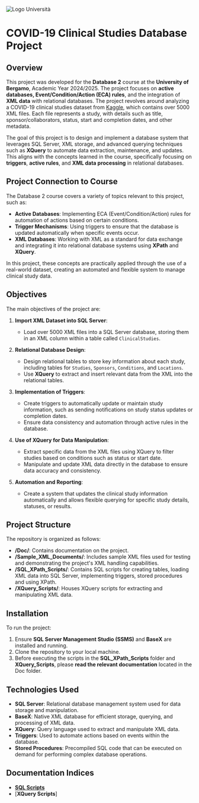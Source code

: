 ![Logo Università](https://www.unibg.it/themes/custom/unibg/logo.svg) 
# COVID-19 Clinical Studies Database Project

## Overview

This project was developed for the **Database 2** course at the **University of Bergamo**, Academic Year 2024/2025. The project focuses on **active databases, Event/Condition/Action (ECA) rules**, and the integration of **XML data** with relational databases. The project revolves around analyzing a COVID-19 clinical studies dataset from [Kaggle](https://www.kaggle.com/datasets/parulpandey/covid19-clinical-trials-dataset/data?select=COVID-19+CLinical+trials+studies), which contains over 5000 XML files. Each file represents a study, with details such as title, sponsor/collaborators, status, start and completion dates, and other metadata.

The goal of this project is to design and implement a database system that leverages SQL Server, XML storage, and advanced querying techniques such as **XQuery** to automate data extraction, maintenance, and updates. This aligns with the concepts learned in the course, specifically focusing on **triggers**, **active rules**, and **XML data processing** in relational databases.

## Project Connection to Course

The Database 2 course covers a variety of topics relevant to this project, such as:

- **Active Databases**: Implementing ECA (Event/Condition/Action) rules for automation of actions based on certain conditions.
- **Trigger Mechanisms**: Using triggers to ensure that the database is updated automatically when specific events occur.
- **XML Databases**: Working with XML as a standard for data exchange and integrating it into relational database systems using **XPath** and **XQuery**.

In this project, these concepts are practically applied through the use of a real-world dataset, creating an automated and flexible system to manage clinical study data.

## Objectives

The main objectives of the project are:

1. **Import XML Dataset into SQL Server**:
   - Load over 5000 XML files into a SQL Server database, storing them in an XML column within a table called `ClinicalStudies`.

2. **Relational Database Design**:
   - Design relational tables to store key information about each study, including tables for `Studies`, `Sponsors`, `Conditions`, and `Locations`.
   - Use **XQuery** to extract and insert relevant data from the XML into the relational tables.

3. **Implementation of Triggers**:
   - Create triggers to automatically update or maintain study information, such as sending notifications on study status updates or completion dates.
   - Ensure data consistency and automation through active rules in the database.

4. **Use of XQuery for Data Manipulation**:
   - Extract specific data from the XML files using XQuery to filter studies based on conditions such as status or start date.
   - Manipulate and update XML data directly in the database to ensure data accuracy and consistency.

5. **Automation and Reporting**:
   - Create a system that updates the clinical study information automatically and allows flexible querying for specific study details, statuses, or results.


## Project Structure

The repository is organized as follows:

- **/Doc/**: Contains documentation on the project.
- **/Sample_XML_Documents/**: Includes sample XML files used for testing and demonstrating the project's XML handling capabilities.
- **/SQL_XPath_Scripts/**: Contains SQL scripts for creating tables, loading XML data into SQL Server, implementing triggers, stored procedures and using XPath.
- **/XQuery_Scripts/**: Houses XQuery scripts for extracting and manipulating XML data.


## Installation

To run the project:

1. Ensure **SQL Server Management Studio (SSMS)** and **BaseX** are installed and running.
2. Clone the repository to your local machine.
3. Before executing the scripts in the **SQL_XPath_Scripts** folder and **XQuery_Scripts**, please **read the relevant documentation** located in the Doc folder.

## Technologies Used

- **SQL Server**: Relational database management system used for data storage and manipulation.
- **BaseX**: Native XML database for efficient storage, querying, and processing of XML data.
- **XQuery**: Query language used to extract and manipulate XML data.
- **Triggers**: Used to automate actions based on events within the database.
- **Stored Procedures**: Precompiled SQL code that can be executed on demand for performing complex database operations.

## Documentation Indices
- [**SQL Scripts**](https://github.com/arashabe/covid-clinical-xml-db-xquery/blob/main/Doc/Problem_and_Solution_SQL_XPath_Data_Workflow.md)
- [**XQuery Scripts**]




